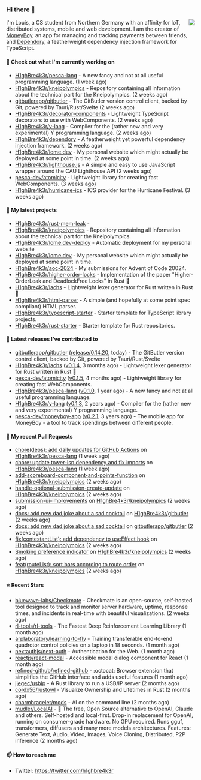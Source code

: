 ### Hi there 👋


<img align="right" src="https://github-readme-stats.vercel.app/api?username=h1ghbre4k3r">

I'm Louis, a CS student from Northern Germany with an affinity for IoT, distributed systems, mobile and web development. I am the creator of [MoneyBoy](https://github.com/pesca-dev/moneyboy-app), an app for managing and tracking payments between friends, and [Dependory](https://github.com/H1ghBre4k3r/dependory), a featherweight dependency injection framework for TypeScript.

#### 👷 Check out what I'm currently working on

- [H1ghBre4k3r/pesca-lang](https://github.com/H1ghBre4k3r/pesca-lang) - A new fancy and not at all useful programming language. (1 week ago)
- [H1ghBre4k3r/kneipolympics](https://github.com/H1ghBre4k3r/kneipolympics) - Repository containing all information about the technical part for the Kneipolympics. (2 weeks ago)
- [gitbutlerapp/gitbutler](https://github.com/gitbutlerapp/gitbutler) - The GitButler version control client, backed by Git, powered by Tauri/Rust/Svelte (2 weeks ago)
- [H1ghBre4k3r/decorator-components](https://github.com/H1ghBre4k3r/decorator-components) - Lightweight TypeScript decorators to use with WebComponents. (2 weeks ago)
- [H1ghBre4k3r/y-lang](https://github.com/H1ghBre4k3r/y-lang) - Compiler for the (rather new and very experimental) Y programming language.  (2 weeks ago)
- [H1ghBre4k3r/dependory](https://github.com/H1ghBre4k3r/dependory) - A featherweight yet powerful dependency injection framework. (2 weeks ago)
- [H1ghBre4k3r/lome.dev](https://github.com/H1ghBre4k3r/lome.dev) - My personal website which might actually be deployed at some point in time. (2 weeks ago)
- [H1ghBre4k3r/lighthouse.js](https://github.com/H1ghBre4k3r/lighthouse.js) - A simple and easy to use JavaScript wrapper around the CAU Lighthouse API (2 weeks ago)
- [pesca-dev/atomicity](https://github.com/pesca-dev/atomicity) - Lightweight library for creating fast WebComponents. (3 weeks ago)
- [H1ghBre4k3r/hurricane-ics](https://github.com/H1ghBre4k3r/hurricane-ics) - ICS provider for the Hurricane Festival. (3 weeks ago)

#### 🌱 My latest projects

- [H1ghBre4k3r/rust-mem-leak](https://github.com/H1ghBre4k3r/rust-mem-leak) - 
- [H1ghBre4k3r/kneipolympics](https://github.com/H1ghBre4k3r/kneipolympics) - Repository containing all information about the technical part for the Kneipolympics.
- [H1ghBre4k3r/lome.dev-deploy](https://github.com/H1ghBre4k3r/lome.dev-deploy) - Automatic deployment for my personal website
- [H1ghBre4k3r/lome.dev](https://github.com/H1ghBre4k3r/lome.dev) - My personal website which might actually be deployed at some point in time.
- [H1ghBre4k3r/aoc-2024](https://github.com/H1ghBre4k3r/aoc-2024) - My submissions for Advent of Code 20024.
- [H1ghBre4k3r/higher-order-locks](https://github.com/H1ghBre4k3r/higher-order-locks) - Implementation of the paper &#34;Higher-OrderLeak and DeadlockFree Locks&#34; in Rust 🦀
- [H1ghBre4k3r/lachs](https://github.com/H1ghBre4k3r/lachs) - Lightweight lexer generator for Rust written in Rust 🦀
- [H1ghBre4k3r/html-parser](https://github.com/H1ghBre4k3r/html-parser) - A simple (and hopefully at some point spec compliant) HTML parser.
- [H1ghBre4k3r/typescript-starter](https://github.com/H1ghBre4k3r/typescript-starter) - Starter template for TypeScript library projects.
- [H1ghBre4k3r/rust-starter](https://github.com/H1ghBre4k3r/rust-starter) - Starter template for Rust repositories.

#### 🔭 Latest releases I've contributed to

- [gitbutlerapp/gitbutler](https://github.com/gitbutlerapp/gitbutler) ([release/0.14.20](https://github.com/gitbutlerapp/gitbutler/releases/tag/release/0.14.20), today) - The GitButler version control client, backed by Git, powered by Tauri/Rust/Svelte
- [H1ghBre4k3r/lachs](https://github.com/H1ghBre4k3r/lachs) ([v0.1.4](https://github.com/H1ghBre4k3r/lachs/releases/tag/v0.1.4), 3 months ago) - Lightweight lexer generator for Rust written in Rust 🦀
- [pesca-dev/atomicity](https://github.com/pesca-dev/atomicity) ([v0.1.5](https://github.com/pesca-dev/atomicity/releases/tag/v0.1.5), 4 months ago) - Lightweight library for creating fast WebComponents.
- [H1ghBre4k3r/pesca-lang](https://github.com/H1ghBre4k3r/pesca-lang) ([v0.1.0](https://github.com/H1ghBre4k3r/pesca-lang/releases/tag/v0.1.0), 1 year ago) - A new fancy and not at all useful programming language.
- [H1ghBre4k3r/y-lang](https://github.com/H1ghBre4k3r/y-lang) ([v0.1.3](https://github.com/H1ghBre4k3r/y-lang/releases/tag/v0.1.3), 2 years ago) - Compiler for the (rather new and very experimental) Y programming language. 
- [pesca-dev/moneyboy-app](https://github.com/pesca-dev/moneyboy-app) ([v0.2.1](https://github.com/pesca-dev/moneyboy-app/releases/tag/v0.2.1), 3 years ago) - The mobile app for MoneyBoy - a tool to track spendings between different people.

#### 🔨 My recent Pull Requests

- [chore(deps): add daily updates for GitHub Actions](https://github.com/H1ghBre4k3r/pesca-lang/pull/176) on [H1ghBre4k3r/pesca-lang](https://github.com/H1ghBre4k3r/pesca-lang) (1 week ago)
- [chore: update tower-lsp dependency and fix imports](https://github.com/H1ghBre4k3r/pesca-lang/pull/175) on [H1ghBre4k3r/pesca-lang](https://github.com/H1ghBre4k3r/pesca-lang) (1 week ago)
- [add-scoreboard-component-and-points-function](https://github.com/H1ghBre4k3r/kneipolympics/pull/91) on [H1ghBre4k3r/kneipolympics](https://github.com/H1ghBre4k3r/kneipolympics) (2 weeks ago)
- [handle-optional-submission-create-update](https://github.com/H1ghBre4k3r/kneipolympics/pull/90) on [H1ghBre4k3r/kneipolympics](https://github.com/H1ghBre4k3r/kneipolympics) (2 weeks ago)
- [submission-ui-improvements](https://github.com/H1ghBre4k3r/kneipolympics/pull/88) on [H1ghBre4k3r/kneipolympics](https://github.com/H1ghBre4k3r/kneipolympics) (2 weeks ago)
- [docs: add new dad joke about a sad cocktail](https://github.com/H1ghBre4k3r/gitbutler/pull/5) on [H1ghBre4k3r/gitbutler](https://github.com/H1ghBre4k3r/gitbutler) (2 weeks ago)
- [docs: add new dad joke about a sad cocktail](https://github.com/gitbutlerapp/gitbutler/pull/8267) on [gitbutlerapp/gitbutler](https://github.com/gitbutlerapp/gitbutler) (2 weeks ago)
- [fix(contestantList): add dependency to useEffect hook](https://github.com/H1ghBre4k3r/kneipolympics/pull/85) on [H1ghBre4k3r/kneipolympics](https://github.com/H1ghBre4k3r/kneipolympics) (2 weeks ago)
- [Smoking preference indicator](https://github.com/H1ghBre4k3r/kneipolympics/pull/84) on [H1ghBre4k3r/kneipolympics](https://github.com/H1ghBre4k3r/kneipolympics) (2 weeks ago)
- [feat(routeList): sort bars according to route order](https://github.com/H1ghBre4k3r/kneipolympics/pull/83) on [H1ghBre4k3r/kneipolympics](https://github.com/H1ghBre4k3r/kneipolympics) (2 weeks ago)

#### ⭐ Recent Stars

- [bluewave-labs/Checkmate](https://github.com/bluewave-labs/Checkmate) - Checkmate is an open-source, self-hosted tool designed to track and monitor server hardware, uptime, response times, and incidents in real-time with beautiful visualizations. (2 weeks ago)
- [rl-tools/rl-tools](https://github.com/rl-tools/rl-tools) - The Fastest Deep Reinforcement Learning Library (1 month ago)
- [arplaboratory/learning-to-fly](https://github.com/arplaboratory/learning-to-fly) - Training transferable end-to-end quadrotor control policies on a laptop in 18 seconds.  (1 month ago)
- [nextauthjs/next-auth](https://github.com/nextauthjs/next-auth) - Authentication for the Web. (1 month ago)
- [reactjs/react-modal](https://github.com/reactjs/react-modal) - Accessible modal dialog component for React (1 month ago)
- [refined-github/refined-github](https://github.com/refined-github/refined-github) - :octocat: Browser extension that simplifies the GitHub interface and adds useful features (1 month ago)
- [jiegec/usbip](https://github.com/jiegec/usbip) - A Rust library to run a USB/IP server (2 months ago)
- [cordx56/rustowl](https://github.com/cordx56/rustowl) - Visualize Ownership and Lifetimes in Rust (2 months ago)
- [charmbracelet/mods](https://github.com/charmbracelet/mods) - AI on the command line (2 months ago)
- [mudler/LocalAI](https://github.com/mudler/LocalAI) - :robot: The free, Open Source alternative to OpenAI, Claude and others. Self-hosted and local-first. Drop-in replacement for OpenAI,  running on consumer-grade hardware. No GPU required. Runs gguf, transformers, diffusers and many more models architectures. Features: Generate Text, Audio, Video, Images, Voice Cloning, Distributed, P2P inference (2 months ago)

#### 📫 How to reach me

- Twitter: https://twitter.com/h1ghbre4k3r
